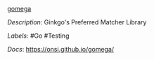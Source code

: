 [gomega](https://github.com/onsi/gomega/)

*Description*: Ginkgo's Preferred Matcher Library

*Labels*: #Go #Testing

*Docs*: https://onsi.github.io/gomega/
